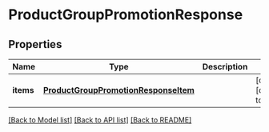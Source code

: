# ProductGroupPromotionResponse

## Properties
Name | Type | Description | Notes
------------ | ------------- | ------------- | -------------
**items** | [**ProductGroupPromotionResponseItem**](ProductGroupPromotionResponseItem.md) |  | [optional] [default to null]

[[Back to Model list]](../README.md#documentation-for-models) [[Back to API list]](../README.md#documentation-for-api-endpoints) [[Back to README]](../README.md)


